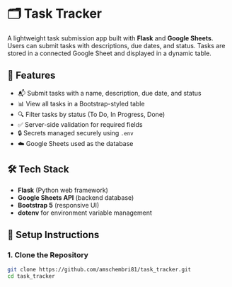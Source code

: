 # 🗂 Task Tracker

A lightweight task submission app built with **Flask** and **Google Sheets**. Users can submit tasks with descriptions, due dates, and status. Tasks are stored in a connected Google Sheet and displayed in a dynamic table.

## 🚀 Features

- 📬 Submit tasks with a name, description, due date, and status
- 📊 View all tasks in a Bootstrap-styled table
- 🔍 Filter tasks by status (To Do, In Progress, Done)
- ✅ Server-side validation for required fields
- 🔒 Secrets managed securely using `.env`
- ☁️ Google Sheets used as the database

## 🛠 Tech Stack

- **Flask** (Python web framework)
- **Google Sheets API** (backend database)
- **Bootstrap 5** (responsive UI)
- **dotenv** for environment variable management

## 📝 Setup Instructions

### 1. Clone the Repository

```bash
git clone https://github.com/amschembri81/task_tracker.git
cd task_tracker
